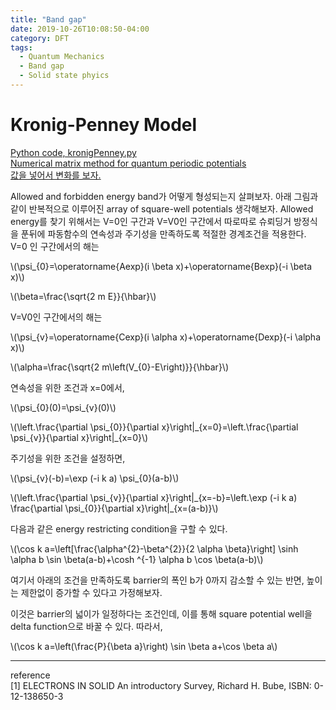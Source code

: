 ```yaml
---
title: "Band gap"
date: 2019-10-26T10:08:50-04:00
category: DFT
tags:
  - Quantum Mechanics
  - Band gap
  - Solid state phyics
---
```


# Kronig-Penney Model
[Python code, kronigPenney.py](https://github.com/blackscout111/misc_py/blob/master/kronigPenney.py)  
[Numerical matrix method for quantum periodic potentials](http://ftp.aip.org/epaps/am_j_phys/E-AJPIAS-84-009605/Kronig-Penney%20model.pdf)   
[값을 넣어서 변화를 보자.](https://lampx.tugraz.at/~hadley/ss1/KronigPenney/KronigPenney.php)  


Allowed and forbidden energy band가 어떻게 형성되는지 살펴보자.
아래 그림과 같이 반복적으로 이루어진 array of square-well potentials 생각해보자.
Allowed energy를 찾기 위해서는 V=0인 구간과 V=V0인 구간에서 따로따로 슈뢰딩거 방정식을 푼뒤에 파동함수의 연속성과 주기성을 만족하도록 적절한 경계조건을 적용한다.
V=0 인 구간에서의 해는
<p><span class="math inline">\(\psi_{0}=\operatorname{Aexp}(i \beta x)+\operatorname{Bexp}(-i \beta x)\)</span></p>
<p><span class="math inline">\(\beta=\frac{\sqrt{2 m E}}{\hbar}\)</span></p>
V=V0인 구간에서의 해는
<p><span class="math inline">\(\psi_{v}=\operatorname{Cexp}(i \alpha x)+\operatorname{Dexp}(-i \alpha x)\)</span></p>
<p><span class="math inline">\(\alpha=\frac{\sqrt{2 m\left(V_{0}-E\right)}}{\hbar}\)</span></p>
연속성을 위한 조건과 x=0에서,
<p><span class="math inline">\(\psi_{0}(0)=\psi_{v}(0)\)</span></p>
<p><span class="math inline">\(\left.\frac{\partial \psi_{0}}{\partial x}\right|_{x=0}=\left.\frac{\partial \psi_{v}}{\partial x}\right|_{x=0}\)</span></p>
주기성을 위한 조건을 설정하면,
<p><span class="math inline">\(\psi_{v}(-b)=\exp (-i k a) \psi_{0}(a-b)\)</span></p>
<p><span class="math inline">\(\left.\frac{\partial \psi_{v}}{\partial x}\right|_{x=-b}=\left.\exp (-i k a) \frac{\partial \psi_{0}}{\partial x}\right|_{x=(a-b)}\)</span></p>
다음과 같은 energy restricting condition을 구할 수 있다.
<p><span class="math inline">\(\cos k a=\left[\frac{\alpha^{2}-\beta^{2}}{2 \alpha \beta}\right] \sinh \alpha b \sin \beta(a-b)+\cosh ^{-1} \alpha b \cos \beta(a-b)\)</span></p>

여기서 아래의 조건을 만족하도록 barrier의 폭인 b가 0까지 감소할 수 있는 반면, 높이는 제한없이 증가할 수 있다고 가정해보자.

이것은 barrier의 넓이가 일정하다는 조건인데, 이를 통해 square potential well을 delta function으로 바꿀 수 있다.
따라서,
<p><span class="math inline">\(\cos k a=\left(\frac{P}{\beta a}\right) \sin \beta a+\cos \beta a\)</span></p>




---
reference  
[1]  ELECTRONS IN SOLID An introductory Survey, Richard H. Bube, ISBN: 0-12-138650-3


